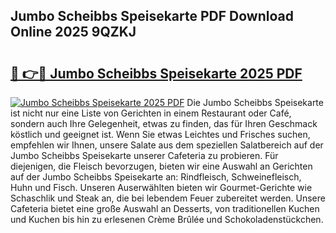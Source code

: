 ## Jumbo Scheibbs Speisekarte PDF Download Online 2025 9QZKJ

# <h2><a href="http://gcdw5pd.nevu.top/?p=Jumbo+Scheibbs+Speisekarte">🔗 👉🔴 Jumbo Scheibbs Speisekarte 2025 PDF</a></h2>

[![Jumbo Scheibbs Speisekarte 2025 PDF](https://i.imgur.com/dBaPXMq.png)](http://gcdw5pd.nevu.top/?p=Jumbo+Scheibbs+Speisekarte)
Die Jumbo Scheibbs Speisekarte ist nicht nur eine Liste von Gerichten in einem Restaurant oder Café, sondern auch Ihre Gelegenheit, etwas zu finden, das für Ihren Geschmack köstlich und geeignet ist. Wenn Sie etwas Leichtes und Frisches suchen, empfehlen wir Ihnen, unsere Salate aus dem speziellen Salatbereich auf der Jumbo Scheibbs Speisekarte unserer Cafeteria zu probieren. Für diejenigen, die Fleisch bevorzugen, bieten wir eine Auswahl an Gerichten auf der Jumbo Scheibbs Speisekarte an: Rindfleisch, Schweinefleisch, Huhn und Fisch. Unseren Auserwählten bieten wir Gourmet-Gerichte wie Schaschlik und Steak an, die bei lebendem Feuer zubereitet werden. Unsere Cafeteria bietet eine große Auswahl an Desserts, von traditionellen Kuchen und Kuchen bis hin zu erlesenen Crème Brûlée und Schokoladenstückchen.
